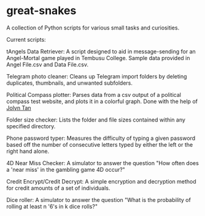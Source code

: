 # great-snakes
A collection of Python scripts for various small tasks and curiosities.


Current scripts:

tAngels Data Retriever:
    A script designed to aid in message-sending for an Angel-Mortal game played in Tembusu College.
            Sample data provided in Angel File.csv and Data File.csv.

Telegram photo cleaner:
    Cleans up Telegram import folders by deleting duplicates, thumbnails, and unwanted subfolders.

Political Compass plotter:
    Parses data from a csv output of a political compass test website, and plots it in a colorful graph.
            Done with the help of [Jolyn Tan](https://github.com/jolynnn8D)

Folder size checker:
    Lists the folder and file sizes contained within any specified directory.
    
Phone password typer:
    Measures the difficulty of typing a given password based off the number of consecutive letters typed by
            either the left or the right hand alone.

4D Near Miss Checker:
    A simulator to answer the question "How often does a 'near miss' in the gambling game 4D occur?"

Credit Encrypt/Credit Decrypt:
    A simple encryption and decryption method for credit amounts of a set of individuals.

Dice roller:
    A simulator to answer the question "What is the probability of rolling at least n '6's in k dice rolls?"

